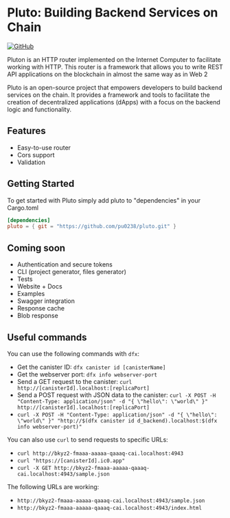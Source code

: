 # Pluto: Building Backend Services on Chain

<a href="https://github.com/pu0238/pluto" target="_new">
    <img src="https://img.shields.io/badge/GitHub-pu0238/pluto-blue.svg" alt="GitHub">
</a>

Pluton is an HTTP router implemented on the Internet Computer to facilitate working with HTTP. This router is a framework that allows you to write REST API applications on the blockchain in almost the same way as in Web 2

Pluto is an open-source project that empowers developers to build backend services on the chain. It provides a framework and tools to facilitate the creation of decentralized applications (dApps) with a focus on the backend logic and functionality.

## Features
- Easy-to-use router
- Cors support
- Validation
## Getting Started

To get started with Pluto simply add pluto to "dependencies" in your Cargo.toml

``` toml
[dependencies]
pluto = { git = "https://github.com/pu0238/pluto.git" }
```

## Coming soon
- Authentication and secure tokens
- CLI (project generator, files generator)
- Tests
- Website + Docs
- Examples
- Swagger integration
- Response cache
- Blob response


## Useful commands

You can use the following commands with `dfx`:

- Get the canister ID: `dfx canister id [canisterName]`
- Get the webserver port: `dfx info webserver-port`
- Send a GET request to the canister: `curl http://[canisterId].localhost:[replicaPort]`
- Send a POST request with JSON data to the canister: `curl -X POST -H "Content-Type: application/json" -d "{ \"hello\": \"world\" }" http://[canisterId].localhost:[replicaPort]`
- `curl -X POST -H "Content-Type: application/json" -d "{ \"hello\": \"world\" }" "http://$(dfx canister id d_backend).localhost:$(dfx info webserver-port)"`

You can also use `curl` to send requests to specific URLs:

- `curl http://bkyz2-fmaaa-aaaaa-qaaaq-cai.localhost:4943`
- `curl "https://[canisterId].ic0.app"`
- `curl -X GET http://bkyz2-fmaaa-aaaaa-qaaaq-cai.localhost:4943/sample.json`

The following URLs are working:

- `http://bkyz2-fmaaa-aaaaa-qaaaq-cai.localhost:4943/sample.json`
- `http://bkyz2-fmaaa-aaaaa-qaaaq-cai.localhost:4943/index.html`